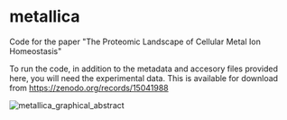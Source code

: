 # metallica

Code for the paper "The Proteomic Landscape of Cellular Metal Ion Homeostasis" 

To run the code, in addition to the metadata and accesory files provided here, you will need the experimental data. This is available for download from https://zenodo.org/records/15041988

![metallica_graphical_abstract](https://github.com/user-attachments/assets/a23f0045-1a08-4171-8875-2be659704e8a)
